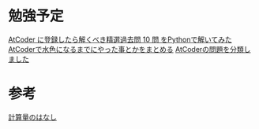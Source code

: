 # 勉強予定

[AtCoder に登録したら解くべき精選過去問 10 問 をPythonで解いてみた](http://delta114514.hatenablog.jp/entry/2018/03/15/014555)  
[AtCoderで水色になるまでにやった事とかをまとめる](http://shibh308.hatenablog.com/entry/2018/03/18/074745)
[AtCoderの問題を分類しました](https://qiita.com/KoyanagiHitoshi/items/32dc42d8c5ee75339e54)
# 参考
[計算量のはなし](https://cppx.hatenablog.com/entry/2017/08/06/104144)
